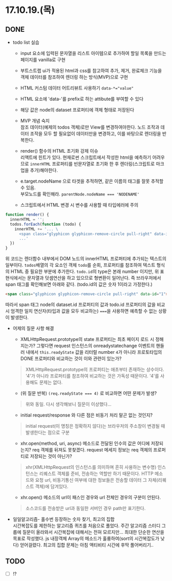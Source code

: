 # 17.10.19.(목)

## DONE

* todo list 실습
  * input 요소에 입력된 문자열을 리스트 아이템으로 추가하여 할일 목록을 만드는 페이지를 vanilla로 구현
  * 부트스트랩 ui가 적용된 html과 css를 참고하여 추가, 제거, 완료체크 기능을 객체 데이터를 참조하여 렌더링 하는 방식(MVP)으로 구현

  * HTML 커스텀 데이터 어트리뷰트 사용하기 `data-*="value"`  
  * HTML 요소에 'data-'를 prefix로 하는 attibute를 부여할 수 있다
  * 해당 값은 node의 dataset 프로퍼티에 객체 형태로 저장된다
  * MVP 개념 숙지  
    참조 데이터(예제의 todos 객체)로만 View를 변경하여야한다. 노드 조작과 데이터 조작을 모두 할 필요없이 데이터만을 변경하고, 이를 바탕으로 렌더링을 반복한다.
  * render() 함수의 HTML 초기화 강제 이슈  
    리액트에 힌트가 있다. 현재로썬 스크립트에서 작성한 html을 예측하기 어려우므로 `innerHTML` 프로퍼티를 빈문자열로 초기화 한 후 렌더링(스크립트로 마크업을 추가)해야한다.
  * e.target.nodeName 으로 타겟을 추적하면, 같은 이름의 태그를 잘못 추적할 수 있음.  
    부모노드를 확인해라. `parentNode.nodeName === 'NODENAME'`
  * 스크립트에서 HTML 변경 시 변수를 사용할 때 타입에러에 주의

```javascript
function render() {
  innerHTML = '';
  todos.forEach(function (todo) {
    innerHTML += '... \
      <span class="glyphicon glyphicon-remove-circle pull-right" data-id=' + todo.id + '> \
      ...'
  })
}
```

  위 코드는 렌더함수 내부에서 DOM 노드의 innerHTML 프로퍼티에 추가되는 텍스트의 일부이다. `todos`배열의 각 요소인 객체 `todo`를 순회, 프로퍼티를 참조하여 텍스트 형식의 HTML 중 필요한 부분에 추가한다. `todo.id`의 type은 본래 number 이지만, 위 표현식에서는 문자열과 덧셈연산을 하고 있으므로 형변환이 일어난다. 즉 브라우저에서 span 태그를 확인해보면 아래와 같다. (todo.id의 값은 숫자 1이라고 가정한다.)

```html
<span class="glyphicon glyphicon-remove-circle pull-right" data-id="1">
```

  따라서 span 태그 node의 dataset.id 프로퍼티의 값과 todo.id 프로퍼티의 값을 비교 시 엄격한 일치 연산자(타입과 값을 모두 비교하는) `===`을 사용하면 예측할 수 없는 상황이 발생한다.

* 어제의 질문 사항 해결
  * XMLHttpRequest.prototype의 state 프로퍼티는 최초 페이지 로드 시 정해지는가? 그렇다면 request 인스턴스의 onreadystatechange 이벤트의 핸들러 내에서 `this.readyState` 값을 리터럴 number `4`가 아니라 프로토타입의 DONE 프로퍼티와 비교하는 것이 이와 관련이 있는가?
  > XMLHttpRequest.prototype의 프로퍼티는 애초부터 존재하는 상수이다. '4'가 아니라 프로퍼티를 참조하여 비교하는 것은 가독성 때문이다. '4'를 사용해도 문제는 없다.
  * \(위 질문 반복\) `(req.readyState === 4)` 로 비교하면 어떤 문제가 발생?
  > 위와 동일. 다시 생각해보니 질문이 이상했다...
  * initial request/response 와 다른 점은 비동기 처리 말곤 없는 것인지?
  > initial request(이 명칭은 정확하지 않다)는 브라우저의 주소창이 변경될 때 발생한다는 점으로 구분
  * xhr.open(method, uri, async) 메소드로 전달된 인수의 값은 어디에 저장되는지? req 객체를 뒤져도 못찾겠다. request 메세지 정보는 req 객체의 프로퍼티로 저장되는 것이 아닌가?
  > xhr(XMLHttpRequest의 인스턴스를 의미하며 흔히 사용하는 변수명) 인스턴스는 리퀘스트 객체를 준비, 전송하는 역할만 하기 때문이다. HTTP 메소드와 요청 url, 비동기통신 여부에 대한 정보들은 전송할 데이터 그 자체(리퀘스트 객체)에 담겨있다.
  * xhr.open() 메소드의 url이 패스인 경우와 url 전체인 경우의 구분이 안된다.
  > 소스코드를 전송받은 url과 동일한 서버인 경우 path만 표기한다.

* 일일알고리즘- 홀수번 등장하는 숫자 찾기, 최고의 집합  
  시간복잡도를 제한하는 알고리즘 퀴즈를 처음으로 풀었다. 주간 알고리즘 스터디 그룹에 질문이 올라와서 시간복잡에 대해서는 전혀 모르지만... 최대한 단순한 연산을 목표로 작성했다. js 내장객체 Array의 메소드가 훌륭하여(sort의 시간복잡도가 낮다) 얻어걸렸다. 최고의 집합 문제는 아침 액티비티 시간에 후딱 풀어버리기..

## TODO

* [ ] !?